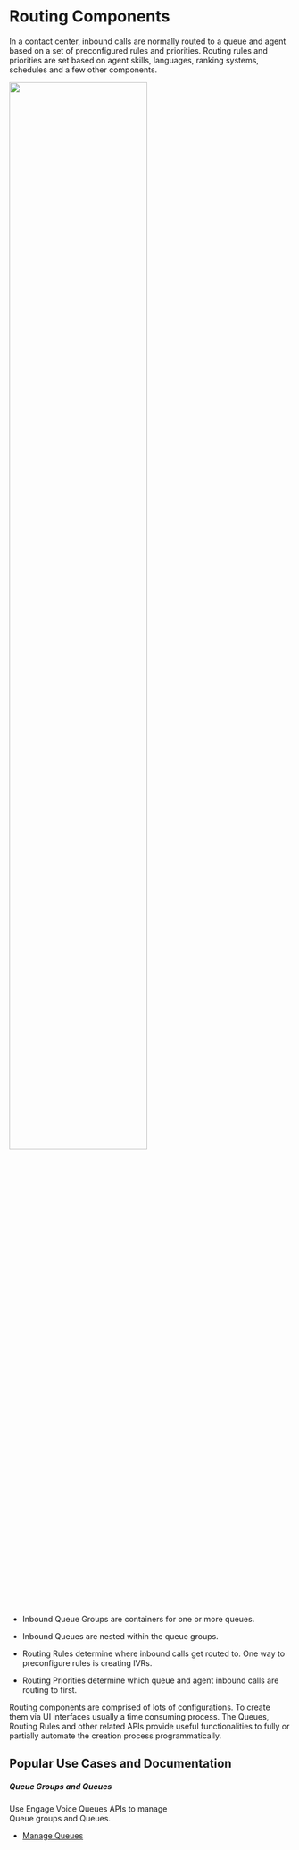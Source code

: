 # Routing Components

In a contact center, inbound calls are normally routed to a queue and agent based on a set of preconfigured rules and priorities. Routing rules and priorities are set based on agent skills, languages, ranking systems, schedules and a few other components.

<img class="img-fluid" width="70%" src="../../images/routing-components.png">

-   Inbound Queue Groups are containers for one or more queues.

-   Inbound Queues are nested within the queue groups.

-   Routing Rules determine where inbound calls get routed to. One way to preconfigure rules is creating IVRs.

-   Routing Priorities determine which queue and agent inbound calls are routing to first.

Routing components are comprised of lots of configurations. To create them via UI interfaces usually a time consuming process. The Queues, Routing Rules and other related APIs provide useful functionalities to fully or partially automate the creation process programmatically.

## Popular Use Cases and Documentation

<div class="card-deck">
  <div class="card" style="width: 18rem;">
    <div class="card-body pt-0 pb-0">
      <h5 class="card-title">Queue Groups and Queues</h5>
      <p class="card-text">Use Engage Voice Queues APIs to manage Queue groups and Queues.</p>
      <ul class="pl-0 ml-4">
      <li><a href="./queues/" class="card-link">Manage Queues</a></li>
      </ul>
    </div>
  </div>
</div>
